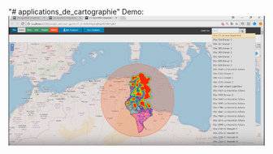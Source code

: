 "# applications_de_cartographie" 
Demo:
[![IMAGE ALT TEXT HERE](capture.PNG)](https://www.youtube.com/watch?v=XqAw5SHx0cc)
